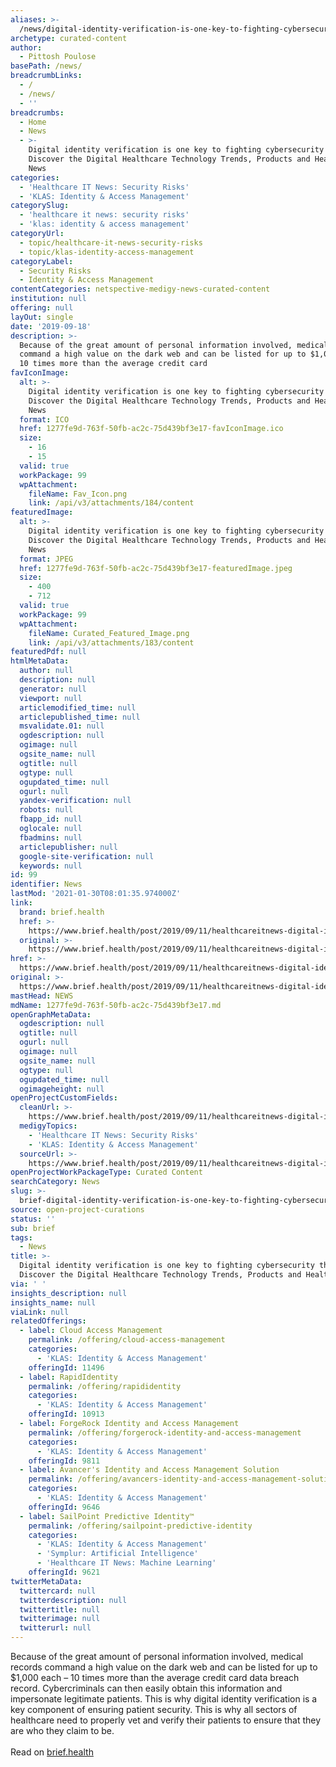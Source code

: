 ```yaml
---
aliases: >-
  /news/digital-identity-verification-is-one-key-to-fighting-cybersecurity-threats-discover-the-digital-healthcare-technology-trends-products-and-health-it-n
archetype: curated-content
author:
  - Pittosh Poulose
basePath: /news/
breadcrumbLinks:
  - /
  - /news/
  - ''
breadcrumbs:
  - Home
  - News
  - >-
    Digital identity verification is one key to fighting cybersecurity threats
    Discover the Digital Healthcare Technology Trends, Products and Health IT
    News
categories:
  - 'Healthcare IT News: Security Risks'
  - 'KLAS: Identity & Access Management'
categorySlug:
  - 'healthcare it news: security risks'
  - 'klas: identity & access management'
categoryUrl:
  - topic/healthcare-it-news-security-risks
  - topic/klas-identity-access-management
categoryLabel:
  - Security Risks
  - Identity & Access Management
contentCategories: netspective-medigy-news-curated-content
institution: null
offering: null
layOut: single
date: '2019-09-18'
description: >-
  Because of the great amount of personal information involved, medical records
  command a high value on the dark web and can be listed for up to $1,000 each –
  10 times more than the average credit card 
favIconImage:
  alt: >-
    Digital identity verification is one key to fighting cybersecurity threats
    Discover the Digital Healthcare Technology Trends, Products and Health IT
    News
  format: ICO
  href: 1277fe9d-763f-50fb-ac2c-75d439bf3e17-favIconImage.ico
  size:
    - 16
    - 15
  valid: true
  workPackage: 99
  wpAttachment:
    fileName: Fav_Icon.png
    link: /api/v3/attachments/184/content
featuredImage:
  alt: >-
    Digital identity verification is one key to fighting cybersecurity threats
    Discover the Digital Healthcare Technology Trends, Products and Health IT
    News
  format: JPEG
  href: 1277fe9d-763f-50fb-ac2c-75d439bf3e17-featuredImage.jpeg
  size:
    - 400
    - 712
  valid: true
  workPackage: 99
  wpAttachment:
    fileName: Curated_Featured_Image.png
    link: /api/v3/attachments/183/content
featuredPdf: null
htmlMetaData:
  author: null
  description: null
  generator: null
  viewport: null
  articlemodified_time: null
  articlepublished_time: null
  msvalidate.01: null
  ogdescription: null
  ogimage: null
  ogsite_name: null
  ogtitle: null
  ogtype: null
  ogupdated_time: null
  ogurl: null
  yandex-verification: null
  robots: null
  fbapp_id: null
  oglocale: null
  fbadmins: null
  articlepublisher: null
  google-site-verification: null
  keywords: null
id: 99
identifier: News
lastMod: '2021-01-30T08:01:35.974000Z'
link:
  brand: brief.health
  href: >-
    https://www.brief.health/post/2019/09/11/healthcareitnews-digital-identity-verification-is-one-key-to-fighting-cybersecurity-threats/
  original: >-
    https://www.brief.health/post/2019/09/11/healthcareitnews-digital-identity-verification-is-one-key-to-fighting-cybersecurity-threats/
href: >-
  https://www.brief.health/post/2019/09/11/healthcareitnews-digital-identity-verification-is-one-key-to-fighting-cybersecurity-threats/
original: >-
  https://www.brief.health/post/2019/09/11/healthcareitnews-digital-identity-verification-is-one-key-to-fighting-cybersecurity-threats/
mastHead: NEWS
mdName: 1277fe9d-763f-50fb-ac2c-75d439bf3e17.md
openGraphMetaData:
  ogdescription: null
  ogtitle: null
  ogurl: null
  ogimage: null
  ogsite_name: null
  ogtype: null
  ogupdated_time: null
  ogimageheight: null
openProjectCustomFields:
  cleanUrl: >-
    https://www.brief.health/post/2019/09/11/healthcareitnews-digital-identity-verification-is-one-key-to-fighting-cybersecurity-threats/
  medigyTopics:
    - 'Healthcare IT News: Security Risks'
    - 'KLAS: Identity & Access Management'
  sourceUrl: >-
    https://www.brief.health/post/2019/09/11/healthcareitnews-digital-identity-verification-is-one-key-to-fighting-cybersecurity-threats/
openProjectWorkPackageType: Curated Content
searchCategory: News
slug: >-
  brief-digital-identity-verification-is-one-key-to-fighting-cybersecurity-threats-discover-the-digital-healthcare-technology-trends-products-and-health-it-n
source: open-project-curations
status: ''
sub: brief
tags:
  - News
title: >-
  Digital identity verification is one key to fighting cybersecurity threats
  Discover the Digital Healthcare Technology Trends, Products and Health IT News
via: ' '
insights_description: null
insights_name: null
viaLink: null
relatedOfferings:
  - label: Cloud Access Management
    permalink: /offering/cloud-access-management
    categories:
      - 'KLAS: Identity & Access Management'
    offeringId: 11496
  - label: RapidIdentity
    permalink: /offering/rapididentity
    categories:
      - 'KLAS: Identity & Access Management'
    offeringId: 10913
  - label: ForgeRock Identity and Access Management
    permalink: /offering/forgerock-identity-and-access-management
    categories:
      - 'KLAS: Identity & Access Management'
    offeringId: 9811
  - label: Avancer's Identity and Access Management Solution
    permalink: /offering/avancers-identity-and-access-management-solution
    categories:
      - 'KLAS: Identity & Access Management'
    offeringId: 9646
  - label: SailPoint Predictive Identity™
    permalink: /offering/sailpoint-predictive-identity
    categories:
      - 'KLAS: Identity & Access Management'
      - 'Symplur: Artificial Intelligence'
      - 'Healthcare IT News: Machine Learning'
    offeringId: 9621
twitterMetaData:
  twittercard: null
  twitterdescription: null
  twittertitle: null
  twitterimage: null
  twitterurl: null
---
```

Because of the great amount of personal information involved, medical records command a high value on the dark web and can be listed for up to $1,000 each – 10 times more than the average credit card data breach record. Cybercriminals can then easily obtain this information and impersonate legitimate patients.
This is why digital identity verification is a key component of ensuring patient security. This is why all sectors of healthcare need to properly vet and verify their patients to ensure that they are who they claim to be.<br><br>Read on <a target='_blank' href=https://www.brief.health/post/2019/09/11/healthcareitnews-digital-identity-verification-is-one-key-to-fighting-cybersecurity-threats/>brief.health </a>